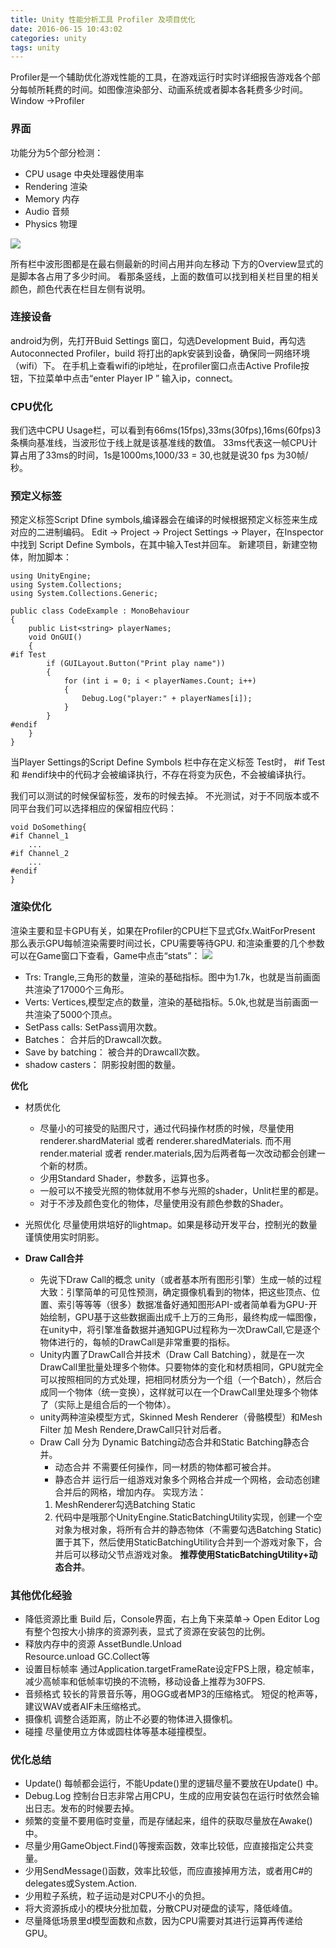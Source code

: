 ```yaml
---
title: Unity 性能分析工具 Profiler 及项目优化
date: 2016-06-15 10:43:02
categories: unity
tags: unity
---
```


Profiler是一个辅助优化游戏性能的工具，在游戏运行时实时详细报告游戏各个部分每帧所耗费的时间。如图像渲染部分、动画系统或者脚本各耗费多少时间。
Window ->Profiler

### 界面
功能分为5个部分检测：

* CPU usage 中央处理器使用率
* Rendering 渲染
* Memory    内存
* Audio     音频
* Physics   物理

![](http://7xs1eq.com1.z0.glb.clouddn.com/profiler.png)

<!-- more -->

所有栏中波形图都是在最右侧最新的时间占用并向左移动
下方的Overview显式的是脚本各占用了多少时间。
看那条竖线，上面的数值可以找到相关栏目里的相关颜色，颜色代表在栏目左侧有说明。

### 连接设备
android为例，先打开Buid Settings 窗口，勾选Development Buid，再勾选Autoconnected Profiler，build 将打出的apk安装到设备，确保同一网络环境（wifi）下。
在手机上查看wifi的ip地址，在profiler窗口点击Active Profile按钮，下拉菜单中点击“enter Player IP ” 输入ip，connect。

### CPU优化
我们选中CPU Usage栏，可以看到有66ms(15fps),33ms(30fps),16ms(60fps)3条横向基准线，当波形位于线上就是该基准线的数值。 33ms代表这一帧CPU计算占用了33ms的时间，1s是1000ms,1000/33 = 30,也就是说30 fps 为30帧/秒。

### 预定义标签
预定义标签Script Dfine symbols,编译器会在编译的时候根据预定义标签来生成对应的二进制编码。
Edit -> Project -> Project Settings -> Player，在Inspector中找到 Script Define Symbols，在其中输入Test并回车。
新建项目，新建空物体，附加脚本：

    using UnityEngine;
    using System.Collections;
    using System.Collections.Generic;
    
    public class CodeExample : MonoBehaviour
    {
        public List<string> playerNames;
        void OnGUI()
        {
    #if Test
            if (GUILayout.Button("Print play name"))
            {
                for (int i = 0; i < playerNames.Count; i++)
                {
                    Debug.Log("player:" + playerNames[i]);
                }
            }
    #endif        
        }
    }
当Player Settings的Script Define Symbols 栏中存在定义标签 Test时， #if Test 和 #endif块中的代码才会被编译执行，不存在将变为灰色，不会被编译执行。

我们可以测试的时候保留标签，发布的时候去掉。
不光测试，对于不同版本或不同平台我们可以选择相应的保留相应代码：

    void DoSomething{
    #if Channel_1
        ...
    #if Channel_2
        ...
    #endif 
    }


### 渲染优化
渲染主要和显卡GPU有关，如果在Profiler的CPU栏下显式Gfx.WaitForPresent 那么表示GPU每帧渲染需要时间过长，CPU需要等待GPU.
和渲染重要的几个参数可以在Game窗口下查看，Game中点击“stats”：
![](http://7xs1eq.com1.z0.glb.clouddn.com/stats.png)

* Trs: Trangle,三角形的数量，渲染的基础指标。图中为1.7k，也就是当前画面共渲染了17000个三角形。
* Verts: Vertices,模型定点的数量，渲染的基础指标。5.0k,也就是当前画面一共渲染了5000个顶点。
* SetPass calls: SetPass调用次数。
* Batches： 合并后的Drawcall次数。
* Save by batching： 被合并的Drawcall次数。
* shadow casters： 阴影投射图的数量。

**优化**

*   材质优化
    * 尽量小的可接受的贴图尺寸，通过代码操作材质的时候，尽量使用renderer.shardMaterial 或者 renderer.sharedMaterials. 而不用render.material 或者 render.materials,因为后两者每一次改动都会创建一个新的材质。
    * 少用Standard Shader，参数多，运算也多。
    * 一般可以不接受光照的物体就用不参与光照的shader，Unlit栏里的都是。
    * 对于不涉及颜色变化的物体，尽量使用没有颜色参数的Shader。

*   光照优化
          尽量使用烘培好的lightmap。如果是移动开发平台，控制光的数量谨慎使用实时阴影。

*   **Draw Call合并**
    *   先说下Draw Call的概念
        unity（或者基本所有图形引擎）生成一帧的过程大致：引擎简单的可见性预测，确定摄像机看到的物体，把这些顶点、位置、索引等等等（很多）数据准备好通知图形API-或者简单看为GPU-开始绘制，GPU基于这些数据画出成千上万的三角形，最终构成一幅图像，在unity中，将引擎准备数据并通知GPU过程称为一次DrawCall,它是逐个物体进行的，每帧的DrawCall是非常重要的指标。
    *   Unity内置了DrawCall合并技术（Draw Call Batching），就是在一次DrawCall里批量处理多个物体。只要物体的变化和材质相同，GPU就完全可以按照相同的方式处理，把相同材质分为一个组（一个Batch），然后合成同一个物体（统一变换），这样就可以在一个DrawCall里处理多个物体了（实际上是组合后的一个物体）。
    *   unity两种渲染模型方式，Skinned Mesh Renderer（骨骼模型）和Mesh Filter 加 Mesh Rendere,DrawCall只针对后者。
    *   Draw Call 分为 Dynamic Batching动态合并和Static Batching静态合并。
        * 动态合并
          不需要任何操作，同一材质的物体都可被合并。
        * 静态合并
          运行后一组游戏对象多个网格合并成一个网格，会动态创建合并后的网格，增加内存。
          实现方法：
        1. MeshRenderer勾选Batching Static
        2. 代码中是哦那个UnityEngine.StaticBatchingUtility实现，创建一个空对象为根对象，将所有合并的静态物体（不需要勾选Batching Static)置于其下，然后使用StaticBatchingUtility合并到一个游戏对象下，合并后可以移动父节点游戏对象。
            **推荐使用StaticBatchingUtility+动态合并**。

### 其他优化经验
* 降低资源比重
  Build 后，Console界面，右上角下来菜单-> Open Editor Log 有整个包按大小排序的资源列表，显式了资源在安装包的比例。
* 释放内存中的资源
  AssetBundle.Unload  
  Resource.unload
  GC.Collect等
* 设置目标帧率 
  通过Application.targetFrameRate设定FPS上限，稳定帧率，减少高帧率和低帧率切换的不流畅，移动设备上推荐为30FPS.
* 音频格式
  较长的背景音乐等，用OGG或者MP3的压缩格式。
  短促的枪声等，建议WAV或者AIF未压缩格式。
* 摄像机 调整合适距离，防止不必要的物体进入摄像机。
* 碰撞 尽量使用立方体或圆柱体等基本碰撞模型。

### 优化总结
* Update() 每帧都会运行，不能Update()里的逻辑尽量不要放在Update() 中。
* Debug.Log 控制台日志非常占用CPU，生成的应用安装包在运行时依然会输出日志。发布的时候要去掉。
* 频繁的变量不要用临时变量，而是存储起来，组件的获取尽量放在Awake()中。
* 尽量少用GameObject.Find()等搜索函数，效率比较低，应直接指定公共变量。
* 少用SendMessage()函数，效率比较低，而应直接掉用方法，或者用C#的delegates或System.Action.
* 少用粒子系统，粒子运动是对CPU不小的负担。
* 将大资源拆成小的模块分批加载，分散CPU对硬盘的读写，降低峰值。
* 尽量降低场景里d模型面数和点数，因为CPU需要对其进行运算再传递给GPU。

